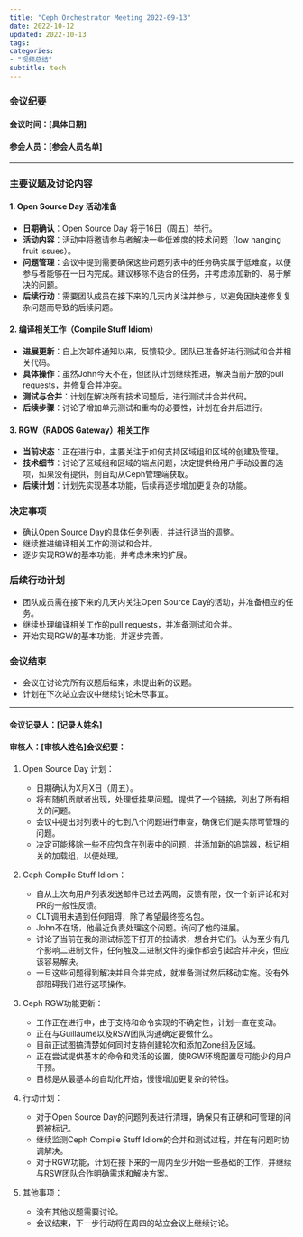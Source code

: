 ```yaml
---
title: "Ceph Orchestrator Meeting 2022-09-13"
date: 2022-10-12
updated: 2022-10-13
tags:
categories:
- "视频总结"
subtitle: tech
---
```



### 会议纪要

#### 会议时间：[具体日期]
#### 参会人员：[参会人员名单]

---

### 主要议题及讨论内容

#### 1. Open Source Day 活动准备
- **日期确认**：Open Source Day 将于16日（周五）举行。
- **活动内容**：活动中将邀请参与者解决一些低难度的技术问题（low hanging fruit issues）。
- **问题管理**：会议中提到需要确保这些问题列表中的任务确实属于低难度，以便参与者能够在一日内完成。建议移除不适合的任务，并考虑添加新的、易于解决的问题。
- **后续行动**：需要团队成员在接下来的几天内关注并参与，以避免因快速修复复杂问题而导致的后续问题。

#### 2. 编译相关工作（Compile Stuff Idiom）
- **进展更新**：自上次邮件通知以来，反馈较少。团队已准备好进行测试和合并相关代码。
- **具体操作**：虽然John今天不在，但团队计划继续推进，解决当前开放的pull requests，并修复合并冲突。
- **测试与合并**：计划在解决所有技术问题后，进行测试并合并代码。
- **后续步骤**：讨论了增加单元测试和重构的必要性，计划在合并后进行。

#### 3. RGW（RADOS Gateway）相关工作
- **当前状态**：正在进行中，主要关注于如何支持区域组和区域的创建及管理。
- **技术细节**：讨论了区域组和区域的端点问题，决定提供给用户手动设置的选项，如果没有提供，则自动从Ceph管理端获取。
- **后续计划**：计划先实现基本功能，后续再逐步增加更复杂的功能。

### 决定事项
- 确认Open Source Day的具体任务列表，并进行适当的调整。
- 继续推进编译相关工作的测试和合并。
- 逐步实现RGW的基本功能，并考虑未来的扩展。

### 后续行动计划
- 团队成员需在接下来的几天内关注Open Source Day的活动，并准备相应的任务。
- 继续处理编译相关工作的pull requests，并准备测试和合并。
- 开始实现RGW的基本功能，并逐步完善。

### 会议结束
- 会议在讨论完所有议题后结束，未提出新的议题。
- 计划在下次站立会议中继续讨论未尽事宜。

---

#### 会议记录人：[记录人姓名]
#### 审核人：[审核人姓名]会议纪要：

1. Open Source Day 计划：
   - 日期确认为X月X日（周五）。
   - 将有随机贡献者出现，处理低挂果问题。提供了一个链接，列出了所有相关的问题。
   - 会议中提出对列表中的七到八个问题进行审查，确保它们是实际可管理的问题。
   - 决定可能移除一些不应包含在列表中的问题，并添加新的追踪器，标记相关的加载组，以便处理。

2. Ceph Compile Stuff Idiom：
   - 自从上次向用户列表发送邮件已过去两周，反馈有限，仅一个新评论和对PR的一般性反馈。
   - CLT调用未遇到任何阻碍，除了希望最终签名包。
   - John不在场，他最近负责处理这个问题。询问了他的进展。
   - 讨论了当前在我的测试标签下打开的拉请求，想合并它们。认为至少有几个影响二进制文件，任何触及二进制文件的操作都会引起合并冲突，但应该容易解决。
   - 一旦这些问题得到解决并且合并完成，就准备测试然后移动实施。没有外部阻碍我们进行这项操作。

3. Ceph RGW功能更新：
   - 工作正在进行中，由于支持和命令实现的不确定性，计划一直在变动。
   - 正在与Guillaume以及RSW团队沟通确定要做什么。
   - 目前正试图搞清楚如何同时支持创建轮次和添加Zone组及区域。
   - 正在尝试提供基本的命令和灵活的设置，使RGW环境配置尽可能少的用户干预。
   - 目标是从最基本的自动化开始，慢慢增加更复杂的特性。

4. 行动计划：
   - 对于Open Source Day的问题列表进行清理，确保只有正确和可管理的问题被标记。
   - 继续监测Ceph Compile Stuff Idiom的合并和测试过程，并在有问题时协调解决。
   - 对于RGW功能，计划在接下来的一周内至少开始一些基础的工作，并继续与RSW团队合作明确需求和解决方案。

5. 其他事项：
   - 没有其他议题需要讨论。
   - 会议结束，下一步行动将在周四的站立会议上继续讨论。